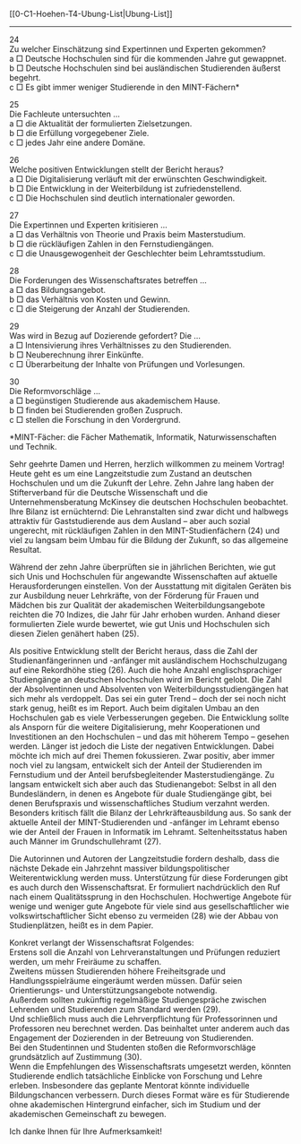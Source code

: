 [[0-C1-Hoehen-T4-Ubung-List|Ubung-List]]

---

24  
Zu welcher Einschätzung sind Expertinnen und Experten gekommen?  
a □ Deutsche Hochschulen sind für die kommenden Jahre gut gewappnet.  
b □ Deutsche Hochschulen sind bei ausländischen Studierenden äußerst begehrt.  
c □ Es gibt immer weniger Studierende in den MINT-Fächern*

25  
Die Fachleute untersuchten …  
a □ die Aktualität der formulierten Zielsetzungen.  
b □ die Erfüllung vorgegebener Ziele.  
c □ jedes Jahr eine andere Domäne.

26  
Welche positiven Entwicklungen stellt der Bericht heraus?  
a □ Die Digitalisierung verläuft mit der erwünschten Geschwindigkeit.  
b □ Die Entwicklung in der Weiterbildung ist zufriedenstellend.  
c □ Die Hochschulen sind deutlich internationaler geworden.

27  
Die Expertinnen und Experten kritisieren …  
a □ das Verhältnis von Theorie und Praxis beim Masterstudium.  
b □ die rückläufigen Zahlen in den Fernstudiengängen.  
c □ die Unausgewogenheit der Geschlechter beim Lehramtsstudium.

28  
Die Forderungen des Wissenschaftsrates betreffen …  
a □ das Bildungsangebot.  
b □ das Verhältnis von Kosten und Gewinn.  
c □ die Steigerung der Anzahl der Studierenden.

29  
Was wird in Bezug auf Dozierende gefordert? Die …  
a □ Intensivierung ihres Verhältnisses zu den Studierenden.  
b □ Neuberechnung ihrer Einkünfte.  
c □ Überarbeitung der Inhalte von Prüfungen und Vorlesungen.

30  
Die Reformvorschläge …  
a □ begünstigen Studierende aus akademischem Hause.  
b □ finden bei Studierenden großen Zuspruch.  
c □ stellen die Forschung in den Vordergrund.

*MINT-Fächer: die Fächer Mathematik, Informatik, Naturwissenschaften und Technik.

Sehr geehrte Damen und Herren, herzlich willkommen zu meinem Vortrag!  
Heute geht es um eine Langzeitstudie zum Zustand an deutschen Hochschulen und um die Zukunft der Lehre. Zehn Jahre lang haben der Stifterverband für die Deutsche Wissenschaft und die Unternehmensberatung McKinsey die deutschen Hochschulen beobachtet. Ihre Bilanz ist ernüchternd: Die Lehranstalten sind zwar dicht und halbwegs attraktiv für Gaststudierende aus dem Ausland – aber auch sozial ungerecht, mit rückläufigen Zahlen in den MINT-Studienfächern (24) und viel zu langsam beim Umbau für die Bildung der Zukunft, so das allgemeine Resultat.

Während der zehn Jahre überprüften sie in jährlichen Berichten, wie gut sich Unis und Hochschulen für angewandte Wissenschaften auf aktuelle Herausforderungen einstellen. Von der Ausstattung mit digitalen Geräten bis zur Ausbildung neuer Lehrkräfte, von der Förderung für Frauen und Mädchen bis zur Qualität der akademischen Weiterbildungsangebote reichten die 70 Indizes, die Jahr für Jahr erhoben wurden. Anhand dieser formulierten Ziele wurde bewertet, wie gut Unis und Hochschulen sich diesen Zielen genähert haben (25).

Als positive Entwicklung stellt der Bericht heraus, dass die Zahl der Studienanfängerinnen und -anfänger mit ausländischem Hochschulzugang auf eine Rekordhöhe stieg (26). Auch die hohe Anzahl englischsprachiger Studiengänge an deutschen Hochschulen wird im Bericht gelobt. Die Zahl der Absolventinnen und Absolventen von Weiterbildungsstudiengängen hat sich mehr als verdoppelt. Das sei ein guter Trend – doch der sei noch nicht stark genug, heißt es im Report. Auch beim digitalen Umbau an den Hochschulen gab es viele Verbesserungen gegeben. Die Entwicklung sollte als Ansporn für die weitere Digitalisierung, mehr Kooperationen und Investitionen an den Hochschulen – und das mit höherem Tempo – gesehen werden. Länger ist jedoch die Liste der negativen Entwicklungen. Dabei möchte ich mich auf drei Themen fokussieren. Zwar positiv, aber immer noch viel zu langsam, entwickelt sich der Anteil der Studierenden im Fernstudium und der Anteil berufsbegleitender Masterstudiengänge. Zu langsam entwickelt sich aber auch das Studienangebot: Selbst in all den Bundesländern, in denen es Angebote für duale Studiengänge gibt, bei denen Berufspraxis und wissenschaftliches Studium verzahnt werden. Besonders kritisch fällt die Bilanz der Lehrkräfteausbildung aus. So sank der aktuelle Anteil der MINT-Studierenden und -anfänger im Lehramt ebenso wie der Anteil der Frauen in Informatik im Lehramt. Seltenheitsstatus haben auch Männer im Grundschullehramt (27).

Die Autorinnen und Autoren der Langzeitstudie fordern deshalb, dass die nächste Dekade ein Jahrzehnt massiver bildungspolitischer Weiterentwicklung werden muss. Unterstützung für diese Forderungen gibt es auch durch den Wissenschaftsrat. Er formuliert nachdrücklich den Ruf nach einem Qualitätssprung in den Hochschulen. Hochwertige Angebote für wenige und weniger gute Angebote für viele sind aus gesellschaftlicher wie volkswirtschaftlicher Sicht ebenso zu vermeiden (28) wie der Abbau von Studienplätzen, heißt es in dem Papier.

Konkret verlangt der Wissenschaftsrat Folgendes:  
Erstens soll die Anzahl von Lehrveranstaltungen und Prüfungen reduziert werden, um mehr Freiräume zu schaffen.  
Zweitens müssen Studierenden höhere Freiheitsgrade und Handlungsspielräume eingeräumt werden müssen. Dafür seien Orientierungs- und Unterstützungsangebote notwendig.  
Außerdem sollten zukünftig regelmäßige Studiengespräche zwischen Lehrenden und Studierenden zum Standard werden (29).  
Und schließlich muss auch die Lehrverpflichtung für Professorinnen und Professoren neu berechnet werden. Das beinhaltet unter anderem auch das Engagement der Dozierenden in der Betreuung von Studierenden.  
Bei den Studentinnen und Studenten stoßen die Reformvorschläge grundsätzlich auf Zustimmung (30).  
Wenn die Empfehlungen des Wissenschaftsrats umgesetzt werden, könnten Studierende endlich tatsächliche Einblicke von Forschung und Lehre erleben. Insbesondere das geplante Mentorat könnte individuelle Bildungschancen verbessern. Durch dieses Format wäre es für Studierende ohne akademischen Hintergrund einfacher, sich im Studium und der akademischen Gemeinschaft zu bewegen.  

Ich danke Ihnen für Ihre Aufmerksamkeit!